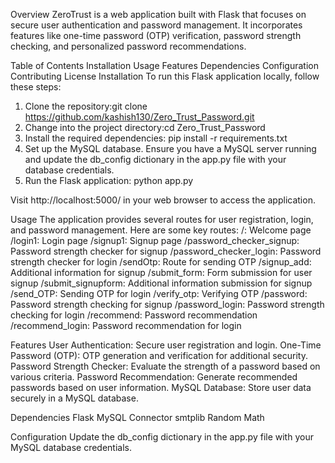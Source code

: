 Overview
ZeroTrust is a web application built with Flask that focuses on secure user authentication and password management. It incorporates features like one-time password (OTP) verification, password strength checking, and personalized password recommendations.

Table of Contents
Installation
Usage
Features
Dependencies
Configuration
Contributing
License
Installation
To run this Flask application locally, follow these steps:
1. Clone the repository:git clone https://github.com/kashish130/Zero_Trust_Password.git
2. Change into the project directory:cd Zero_Trust_Password
3. Install the required dependencies: pip install -r requirements.txt
4. Set up the MySQL database. Ensure you have a MySQL server running and update the db_config dictionary in the app.py file with your database credentials.
5. Run the Flask application: python app.py

Visit http://localhost:5000/ in your web browser to access the application.

Usage
The application provides several routes for user registration, login, and password management. Here are some key routes:
/: Welcome page
/login1: Login page
/signup1: Signup page
/password_checker_signup: Password strength checker for signup
/password_checker_login: Password strength checker for login
/sendOtp: Route for sending OTP
/signup_add: Additional information for signup
/submit_form: Form submission for user signup
/submit_signupform: Additional information submission for signup
/send_OTP: Sending OTP for login
/verify_otp: Verifying OTP
/password: Password strength checking for signup
/password_login: Password strength checking for login
/recommend: Password recommendation
/recommend_login: Password recommendation for login

Features
User Authentication: Secure user registration and login.
One-Time Password (OTP): OTP generation and verification for additional security.
Password Strength Checker: Evaluate the strength of a password based on various criteria.
Password Recommendation: Generate recommended passwords based on user information.
MySQL Database: Store user data securely in a MySQL database.

Dependencies
Flask
MySQL Connector
smtplib
Random
Math

Configuration
Update the db_config dictionary in the app.py file with your MySQL database credentials.



